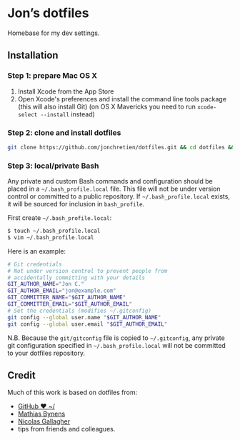# Jon’s dotfiles

Homebase for my dev settings.

## Installation

### Step 1: prepare Mac OS X

1. Install Xcode from the App Store
2. Open Xcode's preferences and install the command line tools package (this will also install Git) (on OS X Mavericks you need to run `xcode-select --install` instead)

### Step 2: clone and install dotfiles

```bash
git clone https://github.com/jonchretien/dotfiles.git && cd dotfiles && source bootstrap.sh
```

### Step 3: local/private Bash

Any private and custom Bash commands and configuration should be placed in a
`~/.bash_profile.local` file. This file will not be under version control or
committed to a public repository. If `~/.bash_profile.local` exists, it will be
sourced for inclusion in `bash_profile`.

First create `~/.bash_profile.local`:

```bash
$ touch ~/.bash_profile.local
$ vim ~/.bash_profile.local
```
Here is an example:

```bash
# Git credentials
# Not under version control to prevent people from
# accidentally committing with your details
GIT_AUTHOR_NAME="Jon C."
GIT_AUTHOR_EMAIL="jon@example.com"
GIT_COMMITTER_NAME="$GIT_AUTHOR_NAME"
GIT_COMMITTER_EMAIL="$GIT_AUTHOR_EMAIL"
# Set the credentials (modifies ~/.gitconfig)
git config --global user.name "$GIT_AUTHOR_NAME"
git config --global user.email "$GIT_AUTHOR_EMAIL"
```

N.B. Because the `git/gitconfig` file is copied to `~/.gitconfig`, any private
git configuration specified in `~/.bash_profile.local` will not be committed to
your dotfiles repository.

## Credit

Much of this work is based on dotfiles from:
* [GitHub ❤ ~/](http://dotfiles.github.io)
* [Mathias Bynens](https://github.com/mathiasbynens/dotfiles)
* [Nicolas Gallagher](https://github.com/necolas/dotfiles)
* tips from friends and colleagues.
